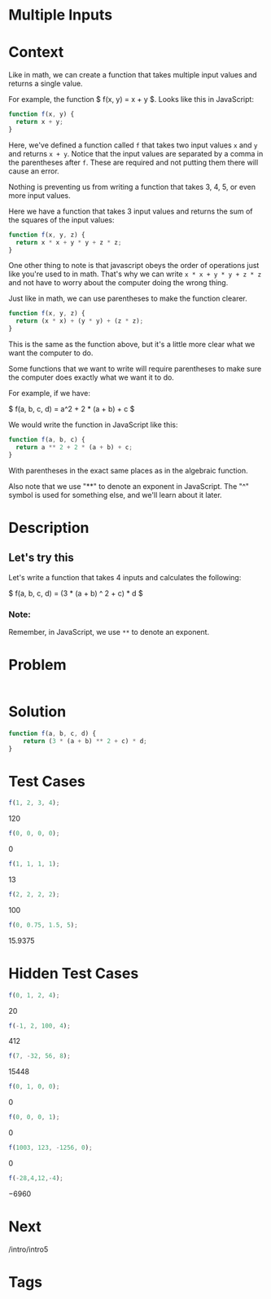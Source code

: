 # Multiple Inputs

# Context
Like in math, we can create a function that takes multiple input values and returns a single value.

For example, the function $ f(x, y) = x + y $.
Looks like this in JavaScript:
```javascript
function f(x, y) {
  return x + y;
}
```

Here, we've defined a function called `f` that takes two input values `x` and `y` and returns `x + y`.
Notice that the input values are separated by a comma in the parentheses after `f`. These are required and not putting them there will cause an error.

Nothing is preventing us from writing a function that takes 3, 4, 5, or even more input values.

Here we have a function that takes 3 input values and returns the sum of the squares of the input values:
```javascript
function f(x, y, z) {
  return x * x + y * y + z * z;
}
```

One other thing to note is that javascript obeys the order of operations just like you're used to in math.
That's why we can write `x * x + y * y + z * z` and not have to worry about the computer doing the wrong thing.

Just like in math, we can use parentheses to make the function clearer.

```javascript
function f(x, y, z) {
  return (x * x) + (y * y) + (z * z);
}
```
This is the same as the function above, but it's a little more clear what we want the computer to do.

Some functions that we want to write will require parentheses to make sure the computer does exactly what we want it to do.

For example, if we have:

$ f(a, b, c, d) = a^2 + 2 * (a + b) + c $

We would write the function in JavaScript like this:
```javascript
function f(a, b, c) {
  return a ** 2 + 2 * (a + b) + c;
}
```
With parentheses in the exact same places as in the algebraic function.

Also note that we use "**" to denote an exponent in JavaScript.
The "^" symbol is used for something else, and we'll learn about it later.


# Description
## Let's try this
Let's write a function that takes 4 inputs and calculates the following:

$ f(a, b, c, d) = (3 * (a + b) ^ 2 + c) * d $

### Note:
Remember, in JavaScript, we use `**` to denote an exponent.

# Problem
```javascript
```

# Solution
```javascript
function f(a, b, c, d) {
    return (3 * (a + b) ** 2 + c) * d;
}
```

# Test Cases
```javascript
f(1, 2, 3, 4);
```
120
```javascript
f(0, 0, 0, 0);
```
0
```javascript
f(1, 1, 1, 1);
```
13
```javascript
f(2, 2, 2, 2);
```
100
```javascript
f(0, 0.75, 1.5, 5);
```
15.9375

# Hidden Test Cases
```javascript
f(0, 1, 2, 4);
```
20

```javascript
f(-1, 2, 100, 4);
```
412

```javascript
f(7, -32, 56, 8);
```
15448

```javascript
f(0, 1, 0, 0);
```
0

```javascript
f(0, 0, 0, 1);
```
0

```javascript
f(1003, 123, -1256, 0);
```
0

```javascript
f(-28,4,12,-4);
```
−6960

# Next
/intro/intro5

# Tags




